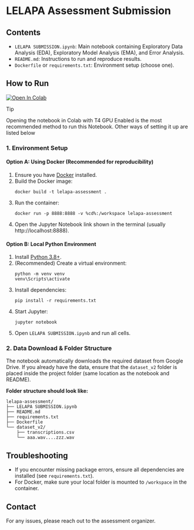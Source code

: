 # LELAPA Assessment Submission

## Contents
- `LELAPA SUBMISSION.ipynb`: Main notebook containing Exploratory Data Analysis (EDA), Exploratory Model Analysis (EMA), and Error Analysis.
- `README.md`: Instructions to run and reproduce results.
- `Dockerfile` or `requirements.txt`: Environment setup (choose one).

## How to Run
<a href="https://colab.research.google.com/github/eskayML/lelapa-assessment/blob/main/LELAPA%20SUBMISSION.ipynb" target="_parent"><img src="https://colab.research.google.com/assets/colab-badge.svg" alt="Open In Colab"/></a>

>[!TIP]
> Opening the notebook in Colab with T4 GPU Enabled is the most recommended method to run this Notebook. Other ways of setting it up are listed below

### 1. Environment Setup

#### Option A: Using Docker (Recommended for reproducibility)
1. Ensure you have [Docker](https://www.docker.com/) installed.
2. Build the Docker image:
   ```
   docker build -t lelapa-assessment .
   ```
3. Run the container:
   ```
   docker run -p 8888:8888 -v %cd%:/workspace lelapa-assessment
   ```
4. Open the Jupyter Notebook link shown in the terminal (usually http://localhost:8888).

#### Option B: Local Python Environment
1. Install [Python 3.8+](https://www.python.org/downloads/).
2. (Recommended) Create a virtual environment:
   ```
   python -m venv venv
   venv\Scripts\activate
   ```
3. Install dependencies:
   ```
   pip install -r requirements.txt
   ```
4. Start Jupyter:
   ```
   jupyter notebook
   ```
5. Open `LELAPA SUBMISSION.ipynb` and run all cells.


### 2. Data Download & Folder Structure
The notebook automatically downloads the required dataset from Google Drive. If you already have the data, ensure that the `dataset_v2` folder is placed inside the project folder (same location as the notebook and README).

**Folder structure should look like:**

```
lelapa-assessment/
├── LELAPA SUBMISSION.ipynb
├── README.md
├── requirements.txt
├── Dockerfile
└── dataset_v2/
    ├── transcriptions.csv
    └── aaa.wav....zzz.wav

```

## Troubleshooting
- If you encounter missing package errors, ensure all dependencies are installed (see `requirements.txt`).
- For Docker, make sure your local folder is mounted to `/workspace` in the container.

## Contact
For any issues, please reach out to the assessment organizer.
